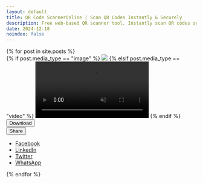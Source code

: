 ```yaml
---
layout: default
title: QR Code ScannerOnline | Scan QR Codes Instantly & Securely
description: Free web-based QR scanner tool. Instantly scan QR codes securely with no app download. Explore benefits, use cases, and step-by-step usage guide.
date: 2024-12-18
noindex: false
---
```

<link rel="stylesheet" href="/tools/social-post-generator/css/style.css">
<div class="container">
  <div class="row">
    {% for post in site.posts %}
      <div class="col-md-4 mb-4">
        <div class="card post-item" data-type="{{ post.media_type }}" data-src="{{ post.media_src }}" data-text="{{ post.overlay_text }}">
          <div class="media-preview position-relative">
            {% if post.media_type == "image" %}
              <img src="/tools/social-post-generator/images/{{ post.media_src }}" class="img-fluid">
            {% elsif post.media_type == "video" %}
              <video src="/tools/social-post-generator/videos/{{ post.media_src }}" class="img-fluid" muted autoplay loop></video>
            {% endif %}
            <div class="overlay-text position-absolute text-white p-2 w-100 text-center"></div>
            <div class="brand-overlay position-absolute bottom-0 start-0 text-white p-2">
              <img class="brand-logo" src="" style="max-height: 40px;">
              <span class="brand-name ms-2 fw-bold"></span>
            </div>
          </div>
          <div class="card-body">
            <button class="btn btn-sm btn-primary download-btn">Download</button>
            <div class="btn-group">
              <button class="btn btn-sm btn-secondary dropdown-toggle" data-bs-toggle="dropdown">Share</button>
              <ul class="dropdown-menu">
                <li><a class="dropdown-item share-facebook" href="#">Facebook</a></li>
                <li><a class="dropdown-item share-linkedin" href="#">LinkedIn</a></li>
                <li><a class="dropdown-item share-twitter" href="#">Twitter</a></li>
                <li><a class="dropdown-item share-whatsapp" href="#">WhatsApp</a></li>
              </ul>
            </div>
          </div>
        </div>
      </div>
    {% endfor %}
  </div>
</div>


<script src="https://cdn.jsdelivr.net/npm/@ffmpeg/ffmpeg@0.11.6/dist/ffmpeg.min.js"></script>

<script src="https://cdn.jsdelivr.net/npm/html2canvas@1.4.1/dist/html2canvas.min.js"></script>

<script src="/tools/social-post-generator/js/main.js">

